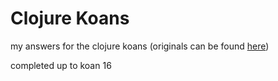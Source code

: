# Clojure Koans

my answers for the clojure koans (originals can be found [here](https://github.com/functional-koans/clojure-koans))

completed up to koan 16
